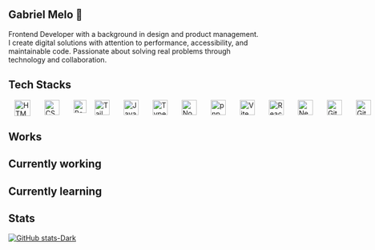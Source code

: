 ## Gabriel Melo 👋

Frontend Developer with a background in design and product management. I create digital solutions with attention to performance, accessibility, and 
maintainable code. Passionate about solving real problems through technology and collaboration.

## Tech Stacks

<div style="display:flex; gap: 16px">
  <img src="https://cdn.jsdelivr.net/gh/devicons/devicon@latest/icons/html5/html5-original.svg" alt="HTML" width="32px" style="margin-left: 12px;"/>
  <img alt="CSS" src="https://cdn.jsdelivr.net/gh/devicons/devicon/icons/css3/css3-plain.svg" width="30px" style="margin-left: 12px;"/>
  <img alt="PostCSS" src="https://cdn.jsdelivr.net/gh/devicons/devicon@latest/icons/postcss/postcss-original.svg" width="26px" style="margin-left: 12px;"/>
  <img alt="Tailwindcss" width="30px" src="https://cdn.jsdelivr.net/gh/devicons/devicon@latest/icons/tailwindcss/tailwindcss-original.svg" />
  <img alt="JavaScript" width="30px" src="https://cdn.jsdelivr.net/gh/devicons/devicon/icons/javascript/javascript-plain.svg" style="margin-left: 12px;" />
  <img alt="TypeScript" width="30px" src="https://cdn.jsdelivr.net/gh/devicons/devicon/icons/typescript/typescript-plain.svg" style="margin-left: 12px;" />
  <img alt="NodeJS" width="30px" src="https://cdn.jsdelivr.net/gh/devicons/devicon/icons/nodejs/nodejs-original.svg" style="margin-left: 12px;" />
  <img alt="pnpm" width="30px" src="https://cdn.jsdelivr.net/gh/devicons/devicon@latest/icons/pnpm/pnpm-original.svg" style="margin-left: 12px;" />
  <img alt="Vite" width="30px" src="https://cdn.jsdelivr.net/gh/devicons/devicon@latest/icons/vitejs/vitejs-original.svg" style="margin-left: 12px;" />
  <img alt="React" width="30px" src="https://cdn.jsdelivr.net/gh/devicons/devicon/icons/react/react-original.svg" style="margin-left: 12px;" />
  <img alt="NextJS" width="30px" src="https://cdn.jsdelivr.net/gh/devicons/devicon@latest/icons/nextjs/nextjs-original.svg" style="margin-left: 12px;" />
  <img alt="Git" width="30px" src="https://cdn.jsdelivr.net/gh/devicons/devicon/icons/git/git-original.svg" style="margin-left: 12px;" />
  <img alt="GitHub" width="30px" src="https://cdn.jsdelivr.net/gh/devicons/devicon/icons/github/github-original.svg" style="margin-left: 12px;" />
  <img alt="Bash" width="30px" src="https://cdn.jsdelivr.net/gh/devicons/devicon/icons/bash/bash-original.svg" style="margin-left: 12px;" />
  <img alt="Docker" width="30px" src="https://cdn.jsdelivr.net/gh/devicons/devicon@latest/icons/docker/docker-original.svg" style="margin-left: 12px;" />
  <img alt="Fedora" width="30px" src="https://cdn.jsdelivr.net/gh/devicons/devicon@latest/icons/fedora/fedora-original.svg" style="margin-left: 12px;" />
</div>

## Works

## Currently working

## Currently learning

## Stats

[![GitHub stats-Dark](https://github-readme-stats.vercel.app/api?username=gblsmlo&show_icons=true&theme=dark#gh-dark-mode-only)](https://github.com/gblsmlo/github-readme-stats#gh-dark-mode-only)


<!--
**gblsmlo/gblsmlo** is a ✨ _special_ ✨ repository because its `README.md` (this file) appears on your GitHub profile.

Here are some ideas to get you started:

- 🔭 I’m currently working on ...
- 🌱 I’m currently learning ...
- 👯 I’m looking to collaborate on ...
- 🤔 I’m looking for help with ...
- 💬 Ask me about ...
- 📫 How to reach me: ...
- 😄 Pronouns: ...
- ⚡ Fun fact: ...
-->
